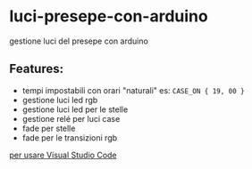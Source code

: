 # luci-presepe-con-arduino
gestione luci del presepe con arduino

## Features:
- tempi impostabili con orari "naturali" 
  es: `CASE_ON { 19, 00 }`
- gestione luci led rgb
- gestione luci led per le stelle
- gestione relé per luci case
- fade per stelle
- fade per le transizioni rgb


[per usare Visual Studio Code](https://medium.com/home-wireless/use-visual-studio-code-for-arduino-2d0cf4c1760b)
